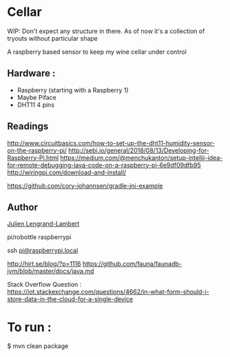 # Cellar

WIP: Don't expect any structure in there. As of now it's a collection of tryouts without particular shape

A raspberry based sensor to keep my wine cellar under control

## Hardware : 

* Raspberry (starting with a Raspberry 1)
* Maybe Piface
* DHT11 4 pins

## Readings


http://www.circuitbasics.com/how-to-set-up-the-dht11-humidity-sensor-on-the-raspberry-pi/
http://sebi.io/general/2018/08/13/Developing-for-Raspberry-Pi.html
https://medium.com/@menchukanton/setup-intellij-idea-for-remote-debugging-java-code-on-a-raspberry-pi-6e9df09dfb95
http://wiringpi.com/download-and-install/

https://github.com/cory-johannsen/gradle-jni-example

## Author 

[Julien Lengrand-Lambert](https://github.com/jlengrand)


pi/robottle
raspberrypi

ssh pi@raspberrypi.local


http://hirt.se/blog/?p=1116
https://github.com/fauna/faunadb-jvm/blob/master/docs/java.md

Stack Overflow Question : https://iot.stackexchange.com/questions/4662/in-what-form-should-i-store-data-in-the-cloud-for-a-single-device

# To run : 

$ mvn clean package